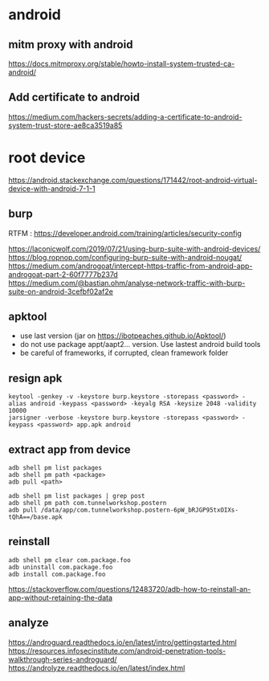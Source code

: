 # android

## mitm proxy with android

https://docs.mitmproxy.org/stable/howto-install-system-trusted-ca-android/

## Add certificate to android

https://medium.com/hackers-secrets/adding-a-certificate-to-android-system-trust-store-ae8ca3519a85


# root device

https://android.stackexchange.com/questions/171442/root-android-virtual-device-with-android-7-1-1

## burp 

RTFM : https://developer.android.com/training/articles/security-config

https://laconicwolf.com/2019/07/21/using-burp-suite-with-android-devices/
https://blog.ropnop.com/configuring-burp-suite-with-android-nougat/
https://medium.com/androgoat/intercept-https-traffic-from-android-app-androgoat-part-2-60f7777b237d
https://medium.com/@bastian.ohm/analyse-network-traffic-with-burp-suite-on-android-3cefbf02af2e

## apktool

- use last version (jar on https://ibotpeaches.github.io/Apktool/)
- do not use package appt/aapt2... version. Use lastest android build tools
- be careful of frameworks, if corrupted, clean framework folder

## resign apk

```
keytool -genkey -v -keystore burp.keystore -storepass <password> -alias android -keypass <password> -keyalg RSA -keysize 2048 -validity 10000
jarsigner -verbose -keystore burp.keystore -storepass <password> -keypass <password> app.apk android
```

## extract app from device

```
adb shell pm list packages
adb shell pm path <package>
adb pull <path>

adb shell pm list packages | grep post
adb shell pm path com.tunnelworkshop.postern
adb pull /data/app/com.tunnelworkshop.postern-6pW_bRJGP95txOIXs-tQhA==/base.apk
```

## reinstall

```
adb shell pm clear com.package.foo
adb uninstall com.package.foo
adb install com.package.foo
```

https://stackoverflow.com/questions/12483720/adb-how-to-reinstall-an-app-without-retaining-the-data 

## analyze

https://androguard.readthedocs.io/en/latest/intro/gettingstarted.html
https://resources.infosecinstitute.com/android-penetration-tools-walkthrough-series-androguard/
https://androlyze.readthedocs.io/en/latest/index.html

